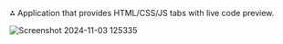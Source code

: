 ⁂ Application that provides HTML/CSS/JS tabs with live code preview.

![Screenshot 2024-11-03 125335](https://github.com/user-attachments/assets/56d6bc01-e93e-46c3-98e0-c74352b2cc04)

